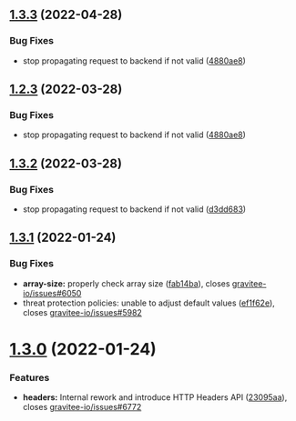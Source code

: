 ## [1.3.3](https://github.com/gravitee-io/gravitee-policy-json-threat-protection/compare/1.3.2...1.3.3) (2022-04-28)


### Bug Fixes

* stop propagating request to backend if not valid ([4880ae8](https://github.com/gravitee-io/gravitee-policy-json-threat-protection/commit/4880ae861d97d5e4dab46d43944c800e917f3132))

## [1.2.3](https://github.com/gravitee-io/gravitee-policy-json-threat-protection/compare/1.2.2...1.2.3) (2022-03-28)


### Bug Fixes

* stop propagating request to backend if not valid ([4880ae8](https://github.com/gravitee-io/gravitee-policy-json-threat-protection/commit/4880ae861d97d5e4dab46d43944c800e917f3132))

## [1.3.2](https://github.com/gravitee-io/gravitee-policy-json-threat-protection/compare/1.3.1...1.3.2) (2022-03-28)


### Bug Fixes

* stop propagating request to backend if not valid ([d3dd683](https://github.com/gravitee-io/gravitee-policy-json-threat-protection/commit/d3dd683e016e44200e332c68829e1b5dc80f767a))

## [1.3.1](https://github.com/gravitee-io/gravitee-policy-json-threat-protection/compare/1.3.0...1.3.1) (2022-01-24)


### Bug Fixes

* **array-size:** properly check array size ([fab14ba](https://github.com/gravitee-io/gravitee-policy-json-threat-protection/commit/fab14ba776cf4077d38afdfaeaa53f51dcf6ee19)), closes [gravitee-io/issues#6050](https://github.com/gravitee-io/issues/issues/6050)
* threat protection policies: unable to adjust default values ([ef1f62e](https://github.com/gravitee-io/gravitee-policy-json-threat-protection/commit/ef1f62e65ccbeca3ccd6ed9a9489afbaca1dedb6)), closes [gravitee-io/issues#5982](https://github.com/gravitee-io/issues/issues/5982)

# [1.3.0](https://github.com/gravitee-io/gravitee-policy-json-threat-protection/compare/1.2.0...1.3.0) (2022-01-24)


### Features

* **headers:** Internal rework and introduce HTTP Headers API ([23095aa](https://github.com/gravitee-io/gravitee-policy-json-threat-protection/commit/23095aab51973e1ad56b9491878ed3a5c2947703)), closes [gravitee-io/issues#6772](https://github.com/gravitee-io/issues/issues/6772)
